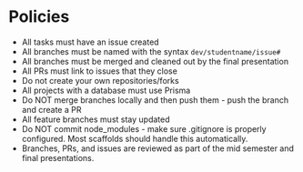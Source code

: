 # Policies

- All tasks must have an issue created
- All branches must be named with the syntax `dev/studentname/issue#`
- All branches must be merged and cleaned out by the final presentation
- All PRs must link to issues that they close
- Do not create your own repositories/forks
- All projects with a database must use Prisma
- Do NOT merge branches locally and then push them - push the branch and create a PR
- All feature branches must stay updated
- Do NOT commit node_modules - make sure .gitignore is properly configured. Most scaffolds should handle this automatically.
- Branches, PRs, and issues are reviewed as part of the mid semester and final presentations.
